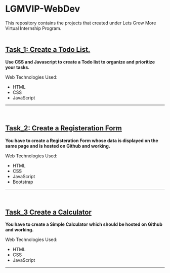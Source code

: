 <h1>LGMVIP-WebDev</h1>
This repository contains the projects that created under Lets Grow More Virtual Internship Program.<br><br>


<a href="https://guptamanu409.github.io/todo/"><h2>Task_1: Create a Todo List.</h2></a>


<strong>Use CSS and Javascript to create a Todo list to organize and prioritize your tasks.</strong>

Web Technologies Used:

<ul>
<li>HTML</li>
<li>CSS</li>
<li>JavaScript</li>
</ul>

<hr>

<br>

<a href="https://guptamanu409.github.io/Registeration_form/"><h2>Task_2: Create a Registeration Form</h2></a>

<strong>You have to create a Registeration Form whose data is displayed on the same page and is hosted on Github and working.</strong>

Web Technologies Used:

<ul>
<li>HTML</li>
<li>CSS</li>
<li>JavaScript</li>
<li>Bootstrap</li>
</ul>

<hr>

<br>

<a href="https://guptamanu409.github.io/Registeration_form/"><h2>Task_3 Create a Calculator</h2></a>

<strong>You have to create a Simple Calculator which should be hosted on Github and working.</strong>

Web Technologies Used:

<ul>
<li>HTML</li>
<li>CSS</li>
<li>JavaScript</li>
</ul>

<hr>
